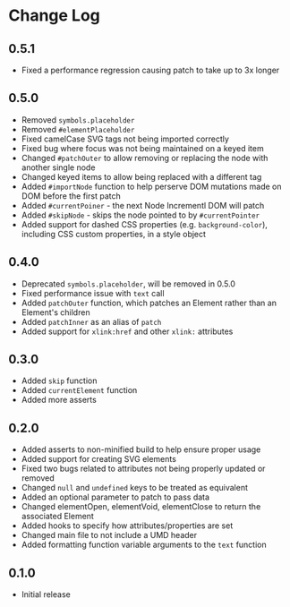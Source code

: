 # Change Log

## 0.5.1

- Fixed a performance regression causing patch to take up to 3x longer

## 0.5.0

- Removed `symbols.placeholder`
- Removed `#elementPlaceholder`
- Fixed camelCase SVG tags not being imported correctly
- Fixed bug where focus was not being maintained on a keyed item
- Changed `#patchOuter` to allow removing or replacing the node with another
  single node
- Changed keyed items to allow being replaced with a different tag
- Added `#importNode` function to help perserve DOM mutations made on DOM
  before the first patch
- Added `#currentPoiner` - the next Node Incrementl DOM will patch
- Added `#skipNode` - skips the node pointed to by `#currentPointer`
- Added support for dashed CSS properties (e.g. `background-color`), including
  CSS custom properties, in a style object

## 0.4.0

- Deprecated `symbols.placeholder`, will be removed in 0.5.0
- Fixed performance issue with `text` call
- Added `patchOuter` function, which patches an Element rather than an
  Element's children
- Added `patchInner` as an alias of `patch`
- Added support for `xlink:href` and other `xlink:` attributes

## 0.3.0

- Added `skip` function
- Added `currentElement` function
- Added more asserts

## 0.2.0

- Added asserts to non-minified build to help ensure proper usage
- Added support for creating SVG elements
- Fixed two bugs related to attributes not being properly updated or removed
- Changed `null` and `undefined` keys to be treated as equivalent
- Added an optional parameter to patch to pass data
- Changed elementOpen, elementVoid, elementClose to return the associated Element
- Added hooks to specify how attributes/properties are set
- Changed main file to not include a UMD header
- Added formatting function variable arguments to the `text` function


## 0.1.0

- Initial release
